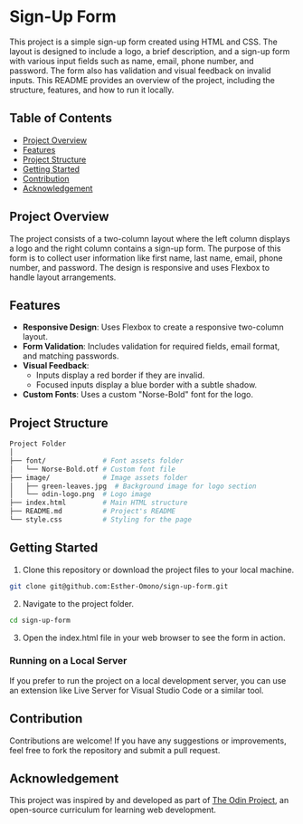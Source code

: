 # Sign-Up Form

This project is a simple sign-up form created using HTML and CSS. The layout is designed to include a logo, a brief description, and a sign-up form with various input fields such as name, email, phone number, and password. The form also has validation and visual feedback on invalid inputs. This README provides an overview of the project, including the structure, features, and how to run it locally.

## Table of Contents

- [Project Overview](#project-overview)
- [Features](#features)
- [Project Structure](#project-structure)
- [Getting Started](#getting-started)
- [Contribution](#contribution)
- [Acknowledgement](#acknowledgement)

## Project Overview

The project consists of a two-column layout where the left column displays a logo and the right column contains a sign-up form. The purpose of this form is to collect user information like first name, last name, email, phone number, and password. The design is responsive and uses Flexbox to handle layout arrangements.

## Features

- **Responsive Design**: Uses Flexbox to create a responsive two-column layout.
- **Form Validation**: Includes validation for required fields, email format, and matching passwords.
- **Visual Feedback**:
  - Inputs display a red border if they are invalid.
  - Focused inputs display a blue border with a subtle shadow.
- **Custom Fonts**: Uses a custom "Norse-Bold" font for the logo.

## Project Structure

```bash
Project Folder
│
├── font/              # Font assets folder
│   └── Norse-Bold.otf # Custom font file
├── image/             # Image assets folder
│   ├── green-leaves.jpg  # Background image for logo section
│   └── odin-logo.png  # Logo image
├── index.html         # Main HTML structure
├── README.md          # Project's README
└── style.css          # Styling for the page
```

## Getting Started

1. Clone this repository or download the project files to your local machine.

```bash
git clone git@github.com:Esther-Omono/sign-up-form.git
```

2. Navigate to the project folder.

```bash
cd sign-up-form
```

3. Open the index.html file in your web browser to see the form in action.

### Running on a Local Server

If you prefer to run the project on a local development server, you can use an extension like Live Server for Visual Studio Code or a similar tool.

## Contribution

Contributions are welcome! If you have any suggestions or improvements, feel free to fork the repository and submit a pull request.

## Acknowledgement

This project was inspired by and developed as part of [The Odin Project](https://www.theodinproject.com/), an open-source curriculum for learning web development.
